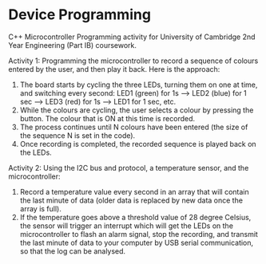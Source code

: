 # Device Programming
C++ Microcontroller Programming activity for University of Cambridge 2nd Year Engineering (Part IB) coursework.

Activity 1: Programming the microcontroller to record a sequence of colours entered by the user, and then play it back. Here is the approach:  
1. The board starts by cycling the three LEDs, turning them on one at time, and switching every second: LED1 (green) for 1s –> LED2 (blue) for 1 sec –> LED3 (red) for 1s –> LED1 for 1 sec, etc.
2. While the colours are cycling, the user selects a colour by pressing the button. The colour that is ON at this time is recorded.
3. The process continues until N colours have been entered (the size of the sequence N is set in the code).
4. Once recording is completed, the recorded sequence is played back on the LEDs.

Activity 2: Using the I2C bus and protocol, a temperature sensor, and the microcontroller:  
1. Record a temperature value every second in an array that will contain the last minute of data (older data is replaced by new data once the array is full).
2. If the temperature goes above a threshold value of 28 degree Celsius, the sensor will trigger an interrupt which will get the LEDs on the microcontroller to flash an alarm signal, stop the recording, and transmit the last minute of data to your computer by USB serial communication, so that the log can be analysed.
